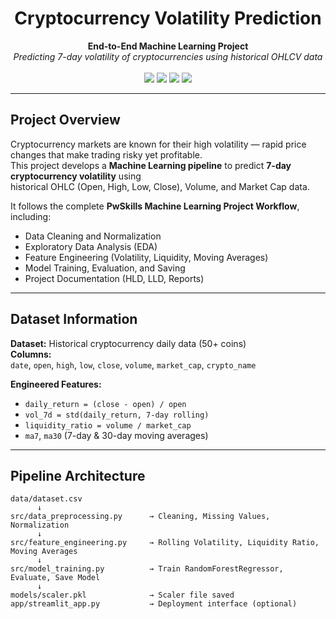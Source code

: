 <!-- ----------------------------------------------------- -->
<h1 align="center"> Cryptocurrency Volatility Prediction</h1>
<p align="center">
  <b>End-to-End Machine Learning Project</b><br>
  <i>Predicting 7-day volatility of cryptocurrencies using historical OHLCV data</i><br><br>
  <img src="https://img.shields.io/badge/Python-3.12-blue?style=flat-square&logo=python" />
  <img src="https://img.shields.io/badge/Scikit--learn-ML-orange?style=flat-square&logo=scikit-learn" />
  <img src="https://img.shields.io/badge/Streamlit-App-red?style=flat-square&logo=streamlit" />
  <img src="https://img.shields.io/badge/Pandas-Data--Processing-yellow?style=flat-square&logo=pandas" />
</p>

---

##  Project Overview
Cryptocurrency markets are known for their high volatility — rapid price changes that make trading risky yet profitable.  
This project develops a **Machine Learning pipeline** to predict **7-day cryptocurrency volatility** using  
historical OHLC (Open, High, Low, Close), Volume, and Market Cap data.  

It follows the complete **PwSkills Machine Learning Project Workflow**, including:
- Data Cleaning and Normalization  
- Exploratory Data Analysis (EDA)  
- Feature Engineering (Volatility, Liquidity, Moving Averages)  
- Model Training, Evaluation, and Saving  
- Project Documentation (HLD, LLD, Reports)

---

##  Dataset Information
**Dataset:** Historical cryptocurrency daily data (50+ coins)  
**Columns:**  
`date`, `open`, `high`, `low`, `close`, `volume`, `market_cap`, `crypto_name`

**Engineered Features:**  
- `daily_return = (close - open) / open`  
- `vol_7d = std(daily_return, 7-day rolling)`  
- `liquidity_ratio = volume / market_cap`  
- `ma7`, `ma30` (7-day & 30-day moving averages)

---

##  Pipeline Architecture
```text
data/dataset.csv
      ↓
src/data_preprocessing.py      → Cleaning, Missing Values, Normalization
      ↓
src/feature_engineering.py     → Rolling Volatility, Liquidity Ratio, Moving Averages
      ↓
src/model_training.py          → Train RandomForestRegressor, Evaluate, Save Model
      ↓
models/scaler.pkl              → Scaler file saved
app/streamlit_app.py           → Deployment interface (optional)
